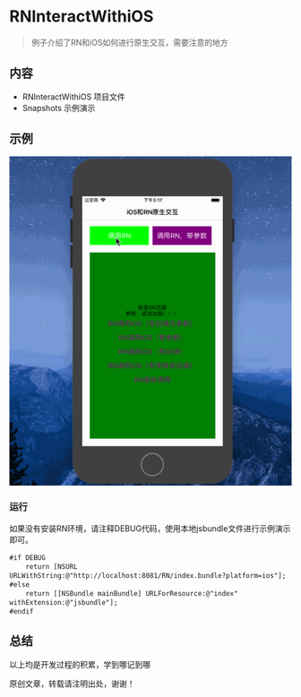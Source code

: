 # RNInteractWithiOS

> 例子介绍了RN和iOS如何进行原生交互，需要注意的地方

## 内容

* RNInteractWithiOS 项目文件
* Snapshots 示例演示

## 示例

![avatar](./Snapshots/示例.gif)

### 运行

如果没有安装RN环境，请注释DEBUG代码，使用本地jsbundle文件进行示例演示即可。

```
#if DEBUG
    return [NSURL URLWithString:@"http://localhost:8081/RN/index.bundle?platform=ios"];
#else
    return [[NSBundle mainBundle] URLForResource:@"index" withExtension:@"jsbundle"];
#endif
```

## 总结

以上均是开发过程的积累，学到哪记到哪

原创文章，转载请注明出处，谢谢！

